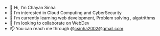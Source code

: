 - 👋 Hi, I’m Chayan Sinha
- 👀 I’m interested in Cloud Computing and CyberSecurity
- 🌱 I’m currently learning web development, Problem solving , algotrithms
- 💞️ I’m looking to collaborate on WebDev
- 📫 You can reach me through @csinha2002@gmail.com

<!---
csinha134/csinha134 is a ✨ special ✨ repository because its `README.md` (this file) appears on your GitHub profile.
You can click the Preview link to take a look at your changes.
--->

